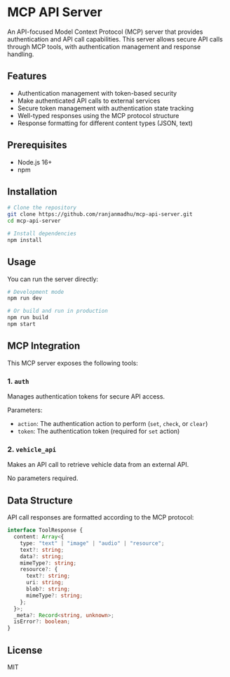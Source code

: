 # MCP API Server

An API-focused Model Context Protocol (MCP) server that provides authentication and API call capabilities. This server allows secure API calls through MCP tools, with authentication management and response handling.

## Features

- Authentication management with token-based security
- Make authenticated API calls to external services
- Secure token management with authentication state tracking
- Well-typed responses using the MCP protocol structure
- Response formatting for different content types (JSON, text)

## Prerequisites

- Node.js 16+
- npm

## Installation

```bash
# Clone the repository
git clone https://github.com/ranjanmadhu/mcp-api-server.git
cd mcp-api-server

# Install dependencies
npm install
```

## Usage

You can run the server directly:

```bash
# Development mode
npm run dev

# Or build and run in production
npm run build
npm start
```

## MCP Integration

This MCP server exposes the following tools:

### 1. `auth`

Manages authentication tokens for secure API access.

Parameters:
- `action`: The authentication action to perform (`set`, `check`, or `clear`)
- `token`: The authentication token (required for `set` action)

### 2. `vehicle_api`

Makes an API call to retrieve vehicle data from an external API.

No parameters required.

## Data Structure

API call responses are formatted according to the MCP protocol:

```typescript
interface ToolResponse {
  content: Array<{
    type: "text" | "image" | "audio" | "resource";
    text?: string;
    data?: string;
    mimeType?: string;
    resource?: {
      text?: string;
      uri: string;
      blob?: string;
      mimeType?: string;
    };
  }>;
  _meta?: Record<string, unknown>;
  isError?: boolean;
}
```

## License

MIT